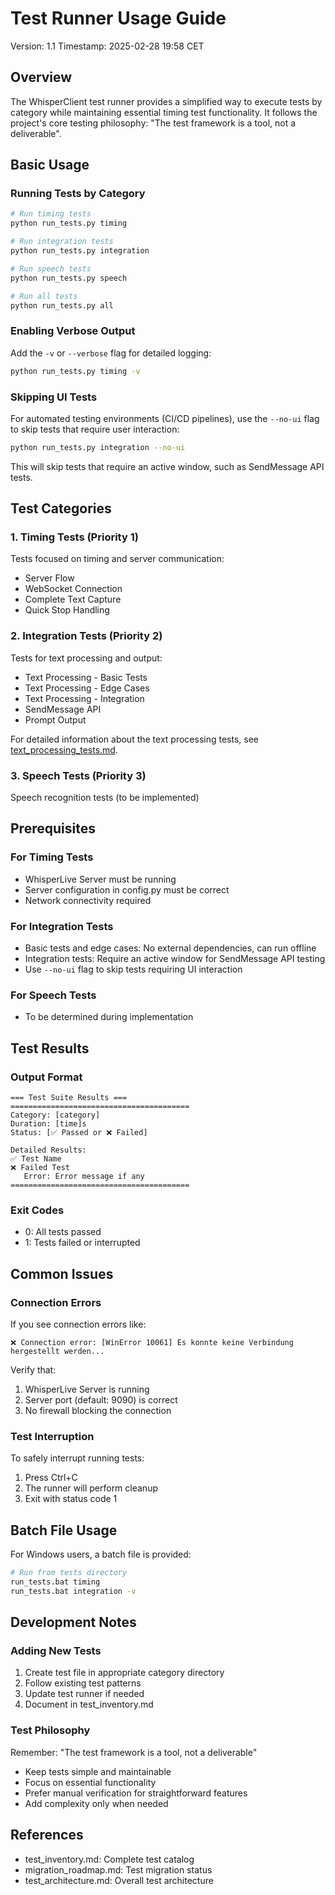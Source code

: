 # Test Runner Usage Guide
Version: 1.1
Timestamp: 2025-02-28 19:58 CET

## Overview
The WhisperClient test runner provides a simplified way to execute tests by category while maintaining essential timing test functionality. It follows the project's core testing philosophy: "The test framework is a tool, not a deliverable".

## Basic Usage

### Running Tests by Category
```bash
# Run timing tests
python run_tests.py timing

# Run integration tests
python run_tests.py integration

# Run speech tests
python run_tests.py speech

# Run all tests
python run_tests.py all
```

### Enabling Verbose Output
Add the `-v` or `--verbose` flag for detailed logging:
```bash
python run_tests.py timing -v
```

### Skipping UI Tests
For automated testing environments (CI/CD pipelines), use the `--no-ui` flag to skip tests that require user interaction:
```bash
python run_tests.py integration --no-ui
```
This will skip tests that require an active window, such as SendMessage API tests.

## Test Categories

### 1. Timing Tests (Priority 1)
Tests focused on timing and server communication:
- Server Flow
- WebSocket Connection
- Complete Text Capture
- Quick Stop Handling

### 2. Integration Tests (Priority 2)
Tests for text processing and output:
- Text Processing - Basic Tests
- Text Processing - Edge Cases
- Text Processing - Integration
- SendMessage API
- Prompt Output

For detailed information about the text processing tests, see [text_processing_tests.md](text_processing_tests.md).

### 3. Speech Tests (Priority 3)
Speech recognition tests (to be implemented)

## Prerequisites

### For Timing Tests
- WhisperLive Server must be running
- Server configuration in config.py must be correct
- Network connectivity required

### For Integration Tests
- Basic tests and edge cases: No external dependencies, can run offline
- Integration tests: Require an active window for SendMessage API testing
- Use `--no-ui` flag to skip tests requiring UI interaction

### For Speech Tests
- To be determined during implementation

## Test Results

### Output Format
```
=== Test Suite Results ===
========================================
Category: [category]
Duration: [time]s
Status: [✅ Passed or ❌ Failed]

Detailed Results:
✅ Test Name
❌ Failed Test
   Error: Error message if any
========================================
```

### Exit Codes
- 0: All tests passed
- 1: Tests failed or interrupted

## Common Issues

### Connection Errors
If you see connection errors like:
```
❌ Connection error: [WinError 10061] Es konnte keine Verbindung hergestellt werden...
```
Verify that:
1. WhisperLive Server is running
2. Server port (default: 9090) is correct
3. No firewall blocking the connection

### Test Interruption
To safely interrupt running tests:
1. Press Ctrl+C
2. The runner will perform cleanup
3. Exit with status code 1

## Batch File Usage
For Windows users, a batch file is provided:
```bash
# Run from tests directory
run_tests.bat timing
run_tests.bat integration -v
```

## Development Notes

### Adding New Tests
1. Create test file in appropriate category directory
2. Follow existing test patterns
3. Update test runner if needed
4. Document in test_inventory.md

### Test Philosophy
Remember: "The test framework is a tool, not a deliverable"
- Keep tests simple and maintainable
- Focus on essential functionality
- Prefer manual verification for straightforward features
- Add complexity only when needed

## References
- test_inventory.md: Complete test catalog
- migration_roadmap.md: Test migration status
- test_architecture.md: Overall test architecture
